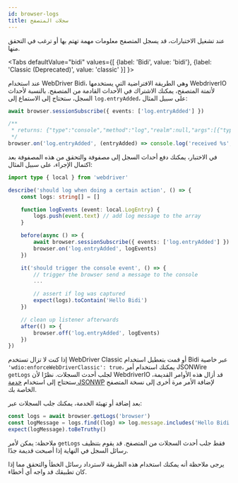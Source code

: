 ```yaml
---
id: browser-logs
title: سجلات المتصفح
---
```


عند تشغيل الاختبارات، قد يسجل المتصفح معلومات مهمة تهتم بها أو ترغب في التحقق منها.

<Tabs
defaultValue="bidi"
values={[
    {label: 'Bidi', value: 'bidi'},
    {label: 'Classic (Deprecated)', value: 'classic'
}]
}>

<TabItem value='bidi'>

عند استخدام WebDriver Bidi، وهي الطريقة الافتراضية التي يستخدمها WebdriverIO لأتمتة المتصفح، يمكنك الاشتراك في الأحداث القادمة من المتصفح. بالنسبة لأحداث السجل، ستحتاج إلى الاستماع إلى `log.entryAdded`، على سبيل المثال:

```ts
await browser.sessionSubscribe({ events: ['log.entryAdded'] })

/**
 * returns: {"type":"console","method":"log","realm":null,"args":[{"type":"string","value":"Hello Bidi"}],"level":"info","text":"Hello Bidi","timestamp":1657282076037}
 */
browser.on('log.entryAdded', (entryAdded) => console.log('received %s', entryAdded))
```

في الاختبار، يمكنك دفع أحداث السجل إلى مصفوفة والتحقق من هذه المصفوفة بعد اكتمال الإجراء، على سبيل المثال:

```ts
import type { local } from 'webdriver'

describe('should log when doing a certain action', () => {
    const logs: string[] = []

    function logEvents (event: local.LogEntry) {
        logs.push(event.text) // add log message to the array
    }

    before(async () => {
        await browser.sessionSubscribe({ events: ['log.entryAdded'] })
        browser.on('log.entryAdded', logEvents)
    })

    it('should trigger the console event', () => {
        // trigger the browser send a message to the console
        ...

        // assert if log was captured
        expect(logs).toContain('Hello Bidi')
    })

    // clean up listener afterwards
    after(() => {
        browser.off('log.entryAdded', logEvents)
    })
})
```

</TabItem>

<TabItem value='classic'>

إذا كنت لا تزال تستخدم WebDriver Classic أو قمت بتعطيل استخدام Bidi عبر خاصية `'wdio:enforceWebDriverClassic': true`، يمكنك استخدام أمر JSONWire `getLogs` لجلب أحدث السجلات. نظرًا لأن WebdriverIO قد أزال هذه الأوامر القديمة، ستحتاج إلى استخدام [خدمة JSONWP](https://github.com/webdriverio-community/wdio-jsonwp-service) لإضافة الأمر مرة أخرى إلى نسخة المتصفح الخاصة بك.

بعد إضافة أو تهيئة الخدمة، يمكنك جلب السجلات عبر:

```ts
const logs = await browser.getLogs('browser')
const logMessage = logs.find((log) => log.message.includes('Hello Bidi'))
expect(logMessage).toBeTruthy()
```

ملاحظة: يمكن لأمر `getLogs` فقط جلب أحدث السجلات من المتصفح. قد يقوم بتنظيف رسائل السجل في النهاية إذا أصبحت قديمة جدًا.
</TabItem>

</Tabs>

يرجى ملاحظة أنه يمكنك استخدام هذه الطريقة لاسترداد رسائل الخطأ والتحقق مما إذا كان تطبيقك قد واجه أي أخطاء.